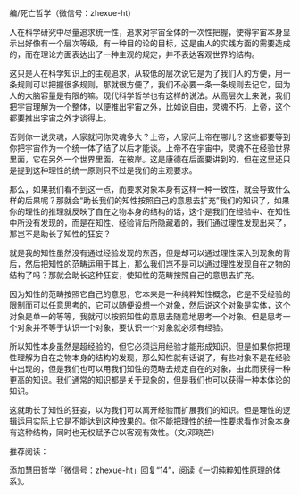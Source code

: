 编/死亡哲学（微信号：zhexue-ht）  

人在科学研究中尽量追求统一性，追求对宇宙全体的一次性把握，使得宇宙本身显示出好像有一个层次等级，有一种目的论的目标，这是由人的实践方面的需要造成的，而在理论方面表达出了一种主观的规定，并不表达客观世界的结构。

这只是人在科学知识上的主观追求，从较低的层次说它是为了我们人的方便，用一条规则可以把握很多规则，那就很方便了，我们不必要一条一条规则去记它，因为人的大脑容量是有限的嘛。现代科学哲学也有这样的说法。从高层次上来说，我们把宇宙理解为一个整体，以便推出宇宙之外，比如说自由，灵魂不朽，上帝，这个都要推出宇宙之外才谈得上。

否则你一说灵魂，人家就问你灵魂多大？上帝，人家问上帝在哪儿？这些都要等到你把宇宙作为一个统一体了结了以后才能谈。上帝不在宇宙中，灵魂不在经验世界里面，它在另外一个世界里面，在彼岸。这是康德在后面要讲到的，但在这里还只是提到这种理性的统一原则只不过是我们的主观要求。

那么，如果我们看不到这一点，而要求对象本身有这样一种一致性，就会导致什么样的后果呢？那就会“助长我们的知性按照自己的意思去扩充”我们的知识了，如果你的理性的推理就反映了自在之物本身的结构的话，这个是我们在经验中、在知性中所没有发现的，而是在知性、经验背后所隐藏着的，我们通过理性发现出来了，那岂不是助长了知性的狂妄？

就是我的知性虽然没有通过经验发现的东西，但是却可以通过理性深入到现象的背后，然后把知性的范畴运用于其上，那么我们岂不是可以通过理性发现自在之物的结构了吗？那就会助长这种狂妄，使知性的范畴按照自己的意思去扩充。

因为知性的范畴按照它自己的意思，它本来是一种纯粹知性概念，它是不受经验的限制而可以任意思考的，它可以随便设想一个对象，然后说这个对象是实体，这个对象是单一的等等，我就可以按照知性的意思去随意地思考一个对象。但是思考一个对象并不等于认识一个对象，要认识一个对象就必须有经验。

所以知性本身虽然是超经验的，但它必须运用经验才能形成知识。但是如果你把理性理解为自在之物本身的结构的发现，那么知性就有话说了，有些对象不是在经验中出现的，但是我们也可以用我们知性的范畴去规定自在的对象，由此而获得一种更高的知识。我们通常的知识都是关于现象的，但是我们也可以获得一种本体论的知识。

这就助长了知性的狂妄，以为我们可以离开经验而扩展我们的知识。但是理性的逻辑运用实际上它是不能达到这种效果的。你不能把理性的统一性要求看作对象本身有这种结构，同时也无权赋予它以客观有效性。（文/邓晓芒）

推荐阅读：

添加慧田哲学「微信号：zhexue-ht」回复“14”，阅读《一切纯粹知性原理的体系》。